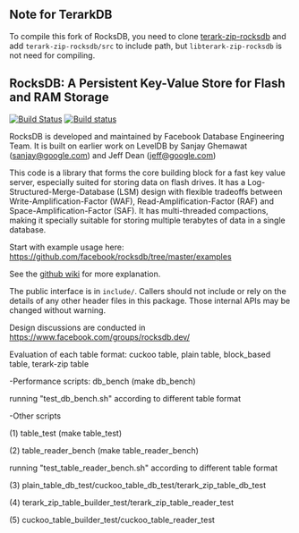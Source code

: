 ## Note for TerarkDB
To compile this fork of RocksDB, you need to clone [terark-zip-rocksdb](https://github.com/terark/terark-zip-rocksdb) and add `terark-zip-rocksdb/src` to include path, but `libterark-zip-rocksdb` is not need for compiling.

## RocksDB: A Persistent Key-Value Store for Flash and RAM Storage

[![Build Status](https://travis-ci.org/facebook/rocksdb.svg?branch=master)](https://travis-ci.org/facebook/rocksdb)
[![Build status](https://ci.appveyor.com/api/projects/status/fbgfu0so3afcno78/branch/master?svg=true)](https://ci.appveyor.com/project/Facebook/rocksdb/branch/master)


RocksDB is developed and maintained by Facebook Database Engineering Team.
It is built on earlier work on LevelDB by Sanjay Ghemawat (sanjay@google.com)
and Jeff Dean (jeff@google.com)

This code is a library that forms the core building block for a fast
key value server, especially suited for storing data on flash drives.
It has a Log-Structured-Merge-Database (LSM) design with flexible tradeoffs
between Write-Amplification-Factor (WAF), Read-Amplification-Factor (RAF)
and Space-Amplification-Factor (SAF). It has multi-threaded compactions,
making it specially suitable for storing multiple terabytes of data in a
single database.

Start with example usage here: https://github.com/facebook/rocksdb/tree/master/examples

See the [github wiki](https://github.com/facebook/rocksdb/wiki) for more explanation.

The public interface is in `include/`.  Callers should not include or
rely on the details of any other header files in this package.  Those
internal APIs may be changed without warning.

Design discussions are conducted in https://www.facebook.com/groups/rocksdb.dev/

Evaluation of each table format: cuckoo table, plain table, block_based table, terark-zip table

-Performance scripts: db_bench (make db_bench)

running "test_db_bench.sh" according to different table format

-Other scripts

(1) table_test (make table_test)

(2) table_reader_bench (make table_reader_bench)

running "test_table_reader_bench.sh" according to different table format

(3) plain_table_db_test/cuckoo_table_db_test/terark_zip_table_db_test

(4) terark_zip_table_builder_test/terark_zip_table_reader_test

(5) cuckoo_table_builder_test/cuckoo_table_reader_test 
 
